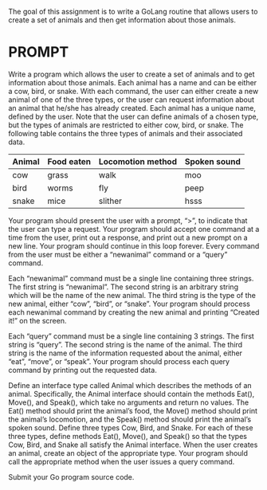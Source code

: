The goal of this assignment is to write a GoLang routine that allows users to create a set of animals and then get information about those animals.

# PROMPT

Write a program which allows the user to create a set of animals and to get information about those animals. Each animal has a name and can be either a cow, bird, or snake. With each command, the user can either create a new animal of one of the three types, or the user can request information about an animal that he/she has already created. Each animal has a unique name, defined by the user. Note that the user can define animals of a chosen type, but the types of animals are restricted to either cow, bird, or snake. The following table contains the three types of animals and their associated data.

| Animal | Food eaten | Locomotion method | Spoken sound |
| ------ | ---------- | ----------------- | ------------ |
| cow    | grass      | walk              | moo          |
| bird   | worms      | fly               | peep         |
| snake  | mice       | slither           | hsss         |

Your program should present the user with a prompt, “>”, to indicate that the user can type a request. Your program should accept one command at a time from the user, print out a response, and print out a new prompt on a new line. Your program should continue in this loop forever. Every command from the user must be either a “newanimal” command or a “query” command.

Each “newanimal” command must be a single line containing three strings. The first string is “newanimal”. The second string is an arbitrary string which will be the name of the new animal. The third string is the type of the new animal, either “cow”, “bird”, or “snake”. Your program should process each newanimal command by creating the new animal and printing “Created it!” on the screen.

Each “query” command must be a single line containing 3 strings. The first string is “query”. The second string is the name of the animal. The third string is the name of the information requested about the animal, either “eat”, “move”, or “speak”. Your program should process each query command by printing out the requested data.

Define an interface type called Animal which describes the methods of an animal. Specifically, the Animal interface should contain the methods Eat(), Move(), and Speak(), which take no arguments and return no values. The Eat() method should print the animal’s food, the Move() method should print the animal’s locomotion, and the Speak() method should print the animal’s spoken sound. Define three types Cow, Bird, and Snake. For each of these three types, define methods Eat(), Move(), and Speak() so that the types Cow, Bird, and Snake all satisfy the Animal interface. When the user creates an animal, create an object of the appropriate type. Your program should call the appropriate method when the user issues a query command.

Submit your Go program source code.

